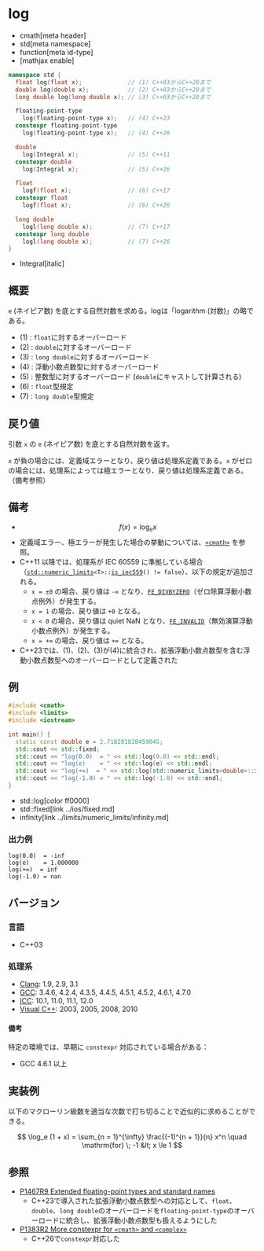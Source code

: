 # log
* cmath[meta header]
* std[meta namespace]
* function[meta id-type]
* [mathjax enable]

```cpp
namespace std {
  float log(float x);             // (1) C++03からC++20まで
  double log(double x);           // (2) C++03からC++20まで
  long double log(long double x); // (3) C++03からC++20まで

  floating-point-type
    log(floating-point-type x);   // (4) C++23
  constexpr floating-point-type
    log(floating-point-type x);   // (4) C++26

  double
    log(Integral x);              // (5) C++11
  constexpr double
    log(Integral x);              // (5) C++26

  float
    logf(float x);                // (6) C++17
  constexpr float
    logf(float x);                // (6) C++26

  long double
    logl(long double x);          // (7) C++17
  constexpr long double
    logl(long double x);          // (7) C++26
}
```
* Integral[italic]

## 概要
`e` (ネイピア数) を底とする自然対数を求める。logは「logarithm (対数)」の略である。

- (1) : `float`に対するオーバーロード
- (2) : `double`に対するオーバーロード
- (3) : `long double`に対するオーバーロード
- (4) : 浮動小数点数型に対するオーバーロード
- (5) : 整数型に対するオーバーロード (`double`にキャストして計算される)
- (6) : `float`型規定
- (7) : `long double`型規定


## 戻り値
引数 `x` の `e` (ネイピア数) を底とする自然対数を返す。

`x` が負の場合には、定義域エラーとなり、戻り値は処理系定義である。`x` がゼロの場合には、処理系によっては極エラーとなり、戻り値は処理系定義である。（備考参照）


## 備考
- $$ f(x) = \log_e x $$
- 定義域エラー、極エラーが発生した場合の挙動については、[`<cmath>`](../cmath.md) を参照。
- C++11 以降では、処理系が IEC 60559 に準拠している場合（[`std::numeric_limits`](../limits/numeric_limits.md)`<T>::`[`is_iec559`](../limits/numeric_limits/is_iec559.md)`() != false`）、以下の規定が追加される。
    - `x = ±0` の場合、戻り値は `-∞` となり、[`FE_DIVBYZERO`](../cfenv/fe_divbyzero.md)（ゼロ除算浮動小数点例外）が発生する。
    - `x = 1` の場合、戻り値は `+0` となる。
    - `x < 0` の場合、戻り値は quiet NaN となり、[`FE_INVALID`](../cfenv/fe_invalid.md)（無効演算浮動小数点例外）が発生する。
    - `x = +∞` の場合、戻り値は `+∞` となる。
- C++23では、(1)、(2)、(3)が(4)に統合され、拡張浮動小数点数型を含む浮動小数点数型へのオーバーロードとして定義された


## 例
```cpp example
#include <cmath>
#include <limits>
#include <iostream>

int main() {
  static const double e = 2.718281828459045;
  std::cout << std::fixed;
  std::cout << "log(0.0)  = " << std::log(0.0) << std::endl;
  std::cout << "log(e)    = " << std::log(e) << std::endl;
  std::cout << "log(+∞)  = " << std::log(std::numeric_limits<double>::infinity()) << std::endl;
  std::cout << "log(-1.0) = " << std::log(-1.0) << std::endl;
}
```
* std::log[color ff0000]
* std::fixed[link ../ios/fixed.md]
* infinity[link ../limits/numeric_limits/infinity.md]

### 出力例
```
log(0.0)  = -inf
log(e)    = 1.000000
log(+∞)  = inf
log(-1.0) = nan
```

## バージョン
### 言語
- C++03

### 処理系
- [Clang](/implementation.md#clang): 1.9, 2.9, 3.1
- [GCC](/implementation.md#gcc): 3.4.6, 4.2.4, 4.3.5, 4.4.5, 4.5.1, 4.5.2, 4.6.1, 4.7.0
- [ICC](/implementation.md#icc): 10.1, 11.0, 11.1, 12.0
- [Visual C++](/implementation.md#visual_cpp): 2003, 2005, 2008, 2010

#### 備考
特定の環境では、早期に `constexpr` 対応されている場合がある：

- GCC 4.6.1 以上


## 実装例
以下のマクローリン級数を適当な次数で打ち切ることで近似的に求めることができる。

$$ \log_e (1 + x) = \sum_{n = 1}^{\infty} \frac{(-1)^{n + 1}}{n} x^n \quad \mathrm{for} \; -1 &lt; x \le 1 $$


## 参照
- [P1467R9 Extended floating-point types and standard names](https://www.open-std.org/jtc1/sc22/wg21/docs/papers/2022/p1467r9.html)
    - C++23で導入された拡張浮動小数点数型への対応として、`float`、`double`、`long double`のオーバーロードを`floating-point-type`のオーバーロードに統合し、拡張浮動小数点数型も扱えるようにした
- [P1383R2 More constexpr for `<cmath>` and `<complex>`](https://open-std.org/jtc1/sc22/wg21/docs/papers/2023/p1383r2.pdf)
    - C++26で`constexpr`対応した
